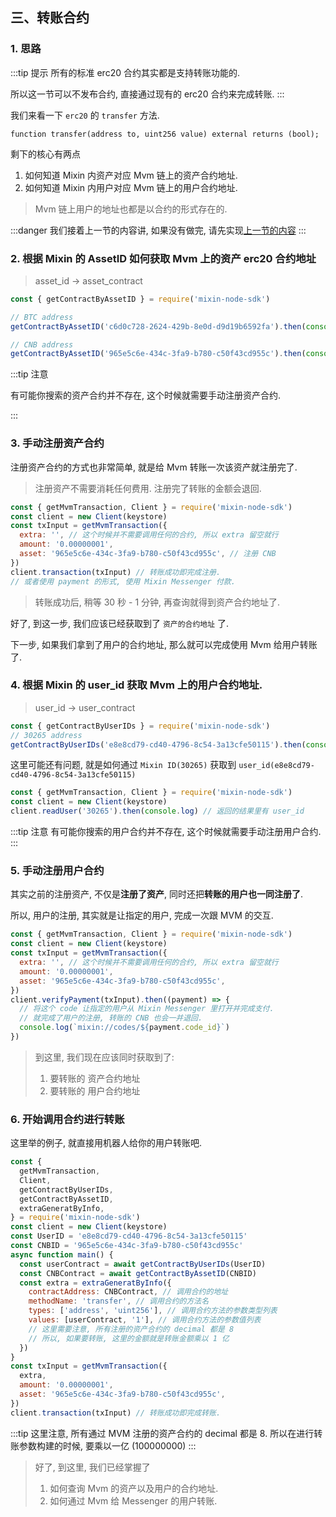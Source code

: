 ## 三、转账合约

### 1. 思路

:::tip 提示
所有的标准 erc20 合约其实都是支持转账功能的.

所以这一节可以不发布合约, 直接通过现有的 erc20 合约来完成转账.
:::

我们来看一下 `erc20` 的 `transfer` 方法.

```sol
function transfer(address to, uint256 value) external returns (bool);
```

剩下的核心有两点

1. 如何知道 Mixin 内资产对应 Mvm 链上的资产合约地址.
2. 如何知道 Mixin 内用户对应 Mvm 链上的用户合约地址.

> Mvm 链上用户的地址也都是以合约的形式存在的.

:::danger
我们接着上一节的内容讲, 如果没有做完, 请先实现[上一节的内容](/start/2.counter)
:::

### 2. 根据 Mixin 的 AssetID 如何获取 Mvm 上的资产 erc20 合约地址

> asset_id -> asset_contract

```js
const { getContractByAssetID } = require('mixin-node-sdk')

// BTC address
getContractByAssetID('c6d0c728-2624-429b-8e0d-d9d19b6592fa').then(console.log)

// CNB address
getContractByAssetID('965e5c6e-434c-3fa9-b780-c50f43cd955c').then(console.log)
```

:::tip 注意

有可能你搜索的资产合约并不存在, 这个时候就需要手动注册资产合约.

:::

### 3. 手动注册资产合约

注册资产合约的方式也非常简单, 就是给 Mvm 转账一次该资产就注册完了.

> 注册资产不需要消耗任何费用. 注册完了转账的金额会退回.

```js
const { getMvmTransaction, Client } = require('mixin-node-sdk')
const client = new Client(keystore)
const txInput = getMvmTransaction({
  extra: '', // 这个时候并不需要调用任何的合约, 所以 extra 留空就行
  amount: '0.00000001',
  asset: '965e5c6e-434c-3fa9-b780-c50f43cd955c', // 注册 CNB
})
client.transaction(txInput) // 转账成功即完成注册.
// 或者使用 payment 的形式, 使用 Mixin Messenger 付款.
```

> 转账成功后, 稍等 30 秒 - 1 分钟, 再查询就得到资产合约地址了.

好了, 到这一步, 我们应该已经获取到了 `资产的合约地址` 了.

下一步, 如果我们拿到了用户的合约地址, 那么就可以完成使用 Mvm 给用户转账了.

### 4. 根据 Mixin 的 user_id 获取 Mvm 上的用户合约地址.

> user_id -> user_contract

```js
const { getContractByUserIDs } = require('mixin-node-sdk')
// 30265 address
getContractByUserIDs('e8e8cd79-cd40-4796-8c54-3a13cfe50115').then(console.log)
```

这里可能还有问题, 就是如何通过 `Mixin ID(30265)` 获取到 `user_id(e8e8cd79-cd40-4796-8c54-3a13cfe50115)`

```js
const { getMvmTransaction, Client } = require('mixin-node-sdk')
const client = new Client(keystore)
client.readUser('30265').then(console.log) // 返回的结果里有 user_id
```

:::tip 注意
有可能你搜索的用户合约并不存在, 这个时候就需要手动注册用户合约.
:::

### 5. 手动注册用户合约

其实之前的注册资产, 不仅是**注册了资产**, 同时还把**转账的用户也一同注册了**.

所以, 用户的注册, 其实就是让指定的用户, 完成一次跟 MVM 的交互.

```js
const { getMvmTransaction, Client } = require('mixin-node-sdk')
const client = new Client(keystore)
const txInput = getMvmTransaction({
  extra: '', // 这个时候并不需要调用任何的合约, 所以 extra 留空就行
  amount: '0.00000001',
  asset: '965e5c6e-434c-3fa9-b780-c50f43cd955c',
})
client.verifyPayment(txInput).then((payment) => {
  // 将这个 code 让指定的用户从 Mixin Messenger 里打开并完成支付.
  // 就完成了用户的注册, 转账的 CNB 也会一并退回.
  console.log(`mixin://codes/${payment.code_id}`)
})
```

> 到这里, 我们现在应该同时获取到了:
>
> 1. 要转账的 资产合约地址
> 2. 要转账的 用户合约地址

### 6. 开始调用合约进行转账

这里举的例子, 就直接用机器人给你的用户转账吧.

```js
const {
  getMvmTransaction,
  Client,
  getContractByUserIDs,
  getContractByAssetID,
  extraGeneratByInfo,
} = require('mixin-node-sdk')
const client = new Client(keystore)
const UserID = 'e8e8cd79-cd40-4796-8c54-3a13cfe50115'
const CNBID = '965e5c6e-434c-3fa9-b780-c50f43cd955c'
async function main() {
  const userContract = await getContractByUserIDs(UserID)
  const CNBContract = await getContractByAssetID(CNBID)
  const extra = extraGeneratByInfo({
    contractAddress: CNBContract, // 调用合约的地址
    methodName: 'transfer', // 调用合约的方法名
    types: ['address', 'uint256'], // 调用合约方法的参数类型列表
    values: [userContract, '1'], // 调用合约方法的参数值列表
    // 这里需要注意, 所有注册的资产合约的 decimal 都是 8
    // 所以, 如果要转账, 这里的金额就是转账金额乘以 1 亿
  })
}
const txInput = getMvmTransaction({
  extra,
  amount: '0.00000001',
  asset: '965e5c6e-434c-3fa9-b780-c50f43cd955c',
})
client.transaction(txInput) // 转账成功即完成转账.
```

:::tip
这里注意, 所有通过 MVM 注册的资产合约的 decimal 都是 8. 所以在进行转账参数构建的时候, 要乘以一亿 (100000000)
:::

> 好了, 到这里, 我们已经掌握了
>
> 1. 如何查询 Mvm 的资产以及用户的合约地址.
> 2. 如何通过 Mvm 给 Messenger 的用户转账.
